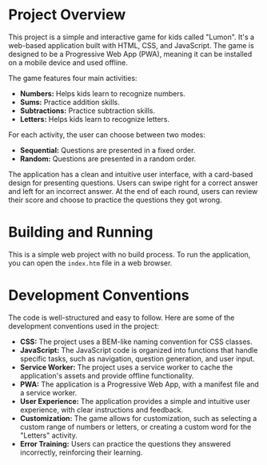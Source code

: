 # Project Overview

This project is a simple and interactive game for kids called "Lumon". It's a web-based application built with HTML, CSS, and JavaScript. The game is designed to be a Progressive Web App (PWA), meaning it can be installed on a mobile device and used offline.

The game features four main activities:
*   **Numbers:** Helps kids learn to recognize numbers.
*   **Sums:** Practice addition skills.
*   **Subtractions:** Practice subtraction skills.
*   **Letters:** Helps kids learn to recognize letters.

For each activity, the user can choose between two modes:
*   **Sequential:** Questions are presented in a fixed order.
*   **Random:** Questions are presented in a random order.

The application has a clean and intuitive user interface, with a card-based design for presenting questions. Users can swipe right for a correct answer and left for an incorrect answer. At the end of each round, users can review their score and choose to practice the questions they got wrong.

# Building and Running

This is a simple web project with no build process. To run the application, you can open the `index.htm` file in a web browser.

# Development Conventions

The code is well-structured and easy to follow. Here are some of the development conventions used in the project:

*   **CSS:** The project uses a BEM-like naming convention for CSS classes.
*   **JavaScript:** The JavaScript code is organized into functions that handle specific tasks, such as navigation, question generation, and user input.
*   **Service Worker:** The project uses a service worker to cache the application's assets and provide offline functionality.
*   **PWA:** The application is a Progressive Web App, with a manifest file and a service worker.
*   **User Experience:** The application provides a simple and intuitive user experience, with clear instructions and feedback.
*   **Customization:** The game allows for customization, such as selecting a custom range of numbers or letters, or creating a custom word for the "Letters" activity.
*   **Error Training:** Users can practice the questions they answered incorrectly, reinforcing their learning.
